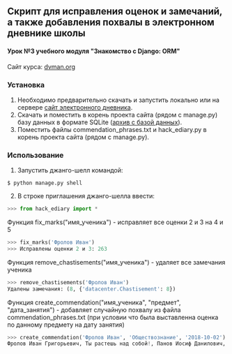 ## Скрипт для исправления оценок и замечаний, а также добавления похвалы в электронном дневнике школы
#### Урок №3 учебного модуля "Знакомство с Django: ORM"  
Cайт курса: [dvman.org](https://dvmn.org/referrals/G0VoFew47MkBSuukQR1OOSmBvVF1Pa59UXhPqzZq/)
### Установка
1. Необходимо предварительно скачать и запустить локально или на сервере [сайт электронного дневника](https://github.com/devmanorg/e-diary).  
2. Скачать и поместить в корень проекта сайта (рядом с manage.py) базу данных в формате SQLite ([архив с базой данных](https://dvmn.org/filer/canonical/1562234129/166/)).
3. Поместить файлы  commendation_phrases.txt и hack_ediary.py в корень проекта сайта (рядом с manage.py).  
### Использование
1. Запустить джанго-шелл командой:
```console
$ python manage.py shell
```
2. В строке приглашения джанго-шелла ввести:
```python
>>> from hack_ediary import *
```
Функция fix_marks("имя_ученика") - исправляет все оценки 2 и 3 на 4 и 5
```python
>>> fix_marks('Фролов Иван')
>>> Исправлены оценки 2 и 3: 263
```
Функция  remove_chastisements("имя_ученика") - удаляет все замечания ученика
```python
>>> remove_chastisements('Фролов Иван')
Удалены замечания: (8, {'datacenter.Chastisement': 8})
```
Функция create_commendation("имя_ученика", "предмет", "дата_занятия") - добавляет случайную похвалу из файла commendation_phrases.txt (при условии что была выставленна оценка по данному предмету на дату занятия)  
```python
>>> create_commendation('Фролов Иван', 'Обществознание', '2018-10-02')
Фролов Иван Григорьевич, Ты растешь над собой!, Панов Иосиф Данилович, 2018-10-02
```
